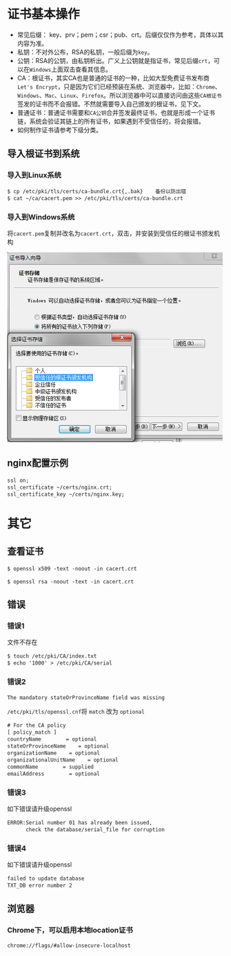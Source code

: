 # 证书基本操作

- 常见后缀： key、prv；pem；csr；pub、crt。后缀仅仅作为参考，具体以其内容为准。
- 私钥：不对外公布，RSA的私钥，一般后缀为`key`。
- 公钥：RSA的公钥，由私钥析出。广义上公钥就是指证书，常见后缀`crt`，可以在`Windows`上面双击查看其信息。
- CA：根证书，其实CA也是普通的证书的一种，比如大型免费证书发布商 `Let's Encrypt`，只是因为它们已经预装在系统、浏览器中，比如：`Chrome`、`Windows`、`Mac`、`Linux`、`Firefox`。所以浏览器中可以直接访问由这些`CA根证书`签发的证书而不会报错。不然就需要导入自己颁发的根证书，见下文。
- 普通证书：普通证书需要和`CA公钥`合并签发最终证书，也就是形成一个证书链，系统会验证其链上的所有证书，如果遇到不受信任的，将会报错。
- 如何制作证书请参考下级分类。


## 导入根证书到系统

### 导入到Linux系统
```
$ cp /etc/pki/tls/certs/ca-bundle.crt{,.bak}    备份以防出错
$ cat ~/ca/cacert.pem >> /etc/pki/tls/certs/ca-bundle.crt
```
### 导入到Windows系统
将`cacert.pem`复制并改名为`cacert.crt`，双击，并安装到受信任的根证书颁发机构

![](/assets/ie_certificate_pathpng.png)


## nginx配置示例
```
ssl on;
ssl_certificate ~/certs/nginx.crt;
ssl_certificate_key ~/certs/nginx.key;
```

# 其它

## 查看证书

```
$ openssl x509 -text -noout -in cacert.crt
```

```
$ openssl rsa -noout -text -in cacert.crt
```

## 错误

### 错误1
文件不存在
```
$ touch /etc/pki/CA/index.txt
$ echo '1000' > /etc/pki/CA/serial
```

### 错误2

```
The mandatory stateOrProvinceName field was missing
```

`/etc/pki/tls/openssl.cnf`将 `match` 改为 `optional`

```
# For the CA policy
[ policy_match ]
countryName        = optional 
stateOrProvinceName    = optional
organizationName    = optional
organizationalUnitName    = optional
commonName        = supplied
emailAddress        = optional
```

### 错误3

如下错误请升级openssl

```
ERROR:Serial number 01 has already been issued,
      check the database/serial_file for corruption
```
### 错误4

如下错误请升级openssl

```
failed to update database
TXT_DB error number 2
```


## 浏览器

### Chrome下，可以启用本地location证书
```
chrome://flags/#allow-insecure-localhost
```